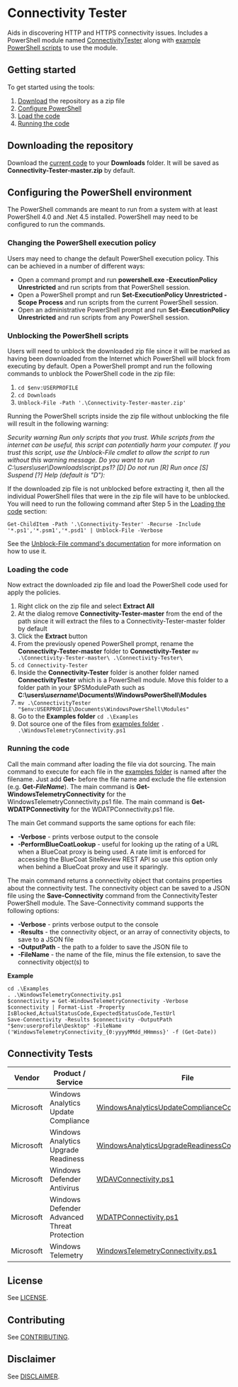 # Connectivity Tester
Aids in discovering HTTP and HTTPS connectivity issues. Includes a PowerShell module named [ConnectivityTester](./ConnectivityTester/) along with [example PowerShell scripts](./Examples/) to use the module.

## Getting started

To get started using the tools:

1. [Download](#downloading-the-repository) the repository as a zip file 
1. [Configure PowerShell](#configuring-the-powershell-environment) 
1. [Load the code](#loading-the-code) 
1. [Running the code](#running-the-code) 

## Downloading the repository

Download the [current code](https://github.com/iadgov/Connectivity-Tester/archive/master.zip) to your **Downloads** folder. It will be saved as **Connectivity-Tester-master.zip** by default.

## Configuring the PowerShell environment
The PowerShell commands are meant to run from a system with at least PowerShell 4.0 and .Net 4.5 installed. PowerShell may need to be configured to run the commands.

### Changing the PowerShell execution policy

Users may need to change the default PowerShell execution policy. This can be achieved in a number of different ways:

* Open a command prompt and run **powershell.exe -ExecutionPolicy Unrestricted** and run scripts from that PowerShell session. 
* Open a PowerShell prompt and run **Set-ExecutionPolicy Unrestricted -Scope Process** and run scripts from the current PowerShell session. 
* Open an administrative PowerShell prompt and run **Set-ExecutionPolicy Unrestricted** and run scripts from any PowerShell session. 

### Unblocking the PowerShell scripts
Users will need to unblock the downloaded zip file since it will be marked as having been downloaded from the Internet which PowerShell will block from executing by default. Open a PowerShell prompt and run the following commands to unblock the PowerShell code in the zip file:

1. `cd $env:USERPROFILE` 
1. `cd Downloads` 
1. `Unblock-File -Path '.\Connectivity-Tester-master.zip'`

Running the PowerShell scripts inside the zip file without unblocking the file will result in the following warning:

*Security warning*
*Run only scripts that you trust. While scripts from the internet can be useful, this script can potentially harm your computer. If you trust this script, use the Unblock-File cmdlet to allow the script to run without this warning message. Do you want to run C:\users\user\Downloads\script.ps1?*
*[D] Do not run [R] Run once [S] Suspend [?] Help (default is "D"):*


If the downloaded zip file is not unblocked before extracting it, then all the individual PowerShell files that were in the zip file will have to be unblocked. You will need to run the following command after Step 5 in the [Loading the code](#loading-the-code) section:

```
Get-ChildItem -Path '.\Connectivity-Tester' -Recurse -Include '*.ps1','*.psm1','*.psd1' | Unblock-File -Verbose
```

See the [Unblock-File command's documentation](https://docs.microsoft.com/en-us/powershell/module/Microsoft.PowerShell.Utility/Unblock-File?view=powershell-5.1) for more information on how to use it.

### Loading the code
Now extract the downloaded zip file and load the PowerShell code used for apply the policies.

1. Right click on the zip file and select **Extract All**
1. At the dialog remove **Connectivity-Tester-master** from the end of the path since it will extract the files to a Connectivity-Tester-master folder by default
1. Click the **Extract** button
1. From the previously opened PowerShell prompt, rename the **Connectivity-Tester-master** folder to **Connectivity-Tester** `mv .\Connectivity-Tester-master\ .\Connectivity-Tester\`
1. `cd Connectivity-Tester`
1. Inside the **Connectivity-Tester** folder is another folder named **ConnectivityTester** which is a PowerShell module. Move this folder to a folder path in your $PSModulePath such as **C:\\users\\*username*\\Documents\\WindowsPowerShell\\Modules**
1. `mv .\ConnectivityTester "$env:USERPROFILE\Documents\WindowsPowerShell\Modules"`
1. Go to the **Examples folder** `cd .\Examples`
1. Dot source one of the files from [examples folder](./Examples) `. .\WindowsTelemetryConnectivity.ps1`

### Running the code
Call the main command after loading the file via dot sourcing. The main command to execute for each file in the [examples folder](./Examples) is named after the filename. Just add **Get-** before the file name and exclude the file extension (e.g. **Get-_FileName_**). The main command is **Get-WindowsTelemetryConnectivity** for the WindowsTelemetryConnectivity.ps1 file. The main command is **Get-WDATPConnectivity** for the WDATPConnectivity.ps1 file.


The main Get command supports the same options for each file:
* **-Verbose** - prints verbose output to the console
* **-PerformBlueCoatLookup** - useful for looking up the rating of a URL when a BlueCoat proxy is being used. A rate limit is enforced for accessing the BlueCoat SiteReview REST API so use this option only when behind a BlueCoat proxy and use it sparingly.

The main command returns a connectivity object that contains properties about the connectivity test. The connectivity object can be saved to a JSON file using the **Save-Connectivity** command from the ConnectivityTester PowerShell module. The Save-Connectivity command supports the following options:
* **-Verbose** - prints verbose output to the console
* **-Results** - the connectivity object, or an array of connectivity objects, to save to a JSON file
* **-OutputPath** - the path to a folder to save the JSON file to
* **-FileName** - the name of the file, minus the file extension, to save the connectivity object(s) to 

**Example**

```
cd .\Examples
. .\WindowsTelemetryConnectivity.ps1
$connectivity = Get-WindowsTelemetryConnectivity -Verbose
$connectivity | Format-List -Property IsBlocked,ActualStatusCode,ExpectedStatusCode,TestUrl
Save-Connectivity -Results $connectivity -OutputPath "$env:userprofile\Desktop" -FileName ('WindowsTelemetryConnectivity_{0:yyyyMMdd_HHmmss}' -f (Get-Date))
```

## Connectivity Tests
| Vendor | Product / Service | File | Command |
| -- | -- | -- | -- |
| Microsoft | Windows Analytics Update Compliance | [WindowsAnalyticsUpdateComplianceConnectivity.ps1](./Examples/WindowsAnalyticsUpdateComplianceConnectivity.ps1) | Get-WindowsAnalyticsUpdateComplianceConnectivity |
| Microsoft | Windows Analytics Upgrade Readiness | [WindowsAnalyticsUpgradeReadinessConnectivity.ps1](./Examples/WindowsAnalyticsUpgradeReadinessConnectivity.ps1) | Get-WindowsAnalyticsUpgradeReadinessConnectivity |
| Microsoft | Windows Defender Antivirus | [WDAVConnectivity.ps1](./Examples/WDAVConnectivity.ps1) | Get-WDAVConnectivity |
| Microsoft | Windows Defender Advanced Threat Protection | [WDATPConnectivity.ps1](./Examples/WDATPConnectivity.ps1) | Get-WDATPConnectivity |
| Microsoft | Windows Telemetry | [WindowsTelemetryConnectivity.ps1](./Examples/WindowsTelemetryConnectivity.ps1) | Get-WindowsTelemetryConnectivity |

## License
See [LICENSE](./LICENSE.md).

## Contributing
See [CONTRIBUTING](./CONTRIBUTING.md).

## Disclaimer
See [DISCLAIMER](./DISCLAIMER.md).